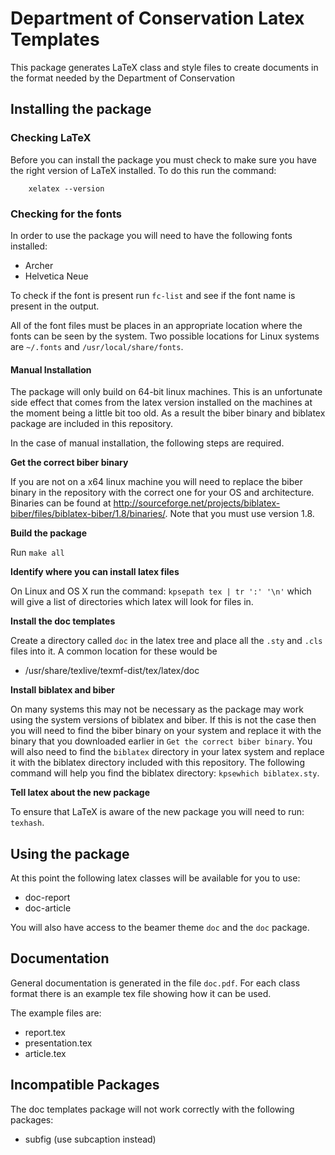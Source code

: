 Department of Conservation Latex Templates
==========================================

This package generates LaTeX class and style files to create documents in the 
format needed by the Department of Conservation

## Installing the package

### Checking LaTeX
Before you can install the package you must check to make sure you
have the right version of LaTeX installed. To do this run the command:

        xelatex --version

### Checking for the fonts

In order to use the package you will need to have the following fonts installed:

 - Archer
 - Helvetica Neue

To check if the font is present run `fc-list` and see if the font name is present
in the output.

All of the font files must be places in an appropriate location 
where the fonts can be seen by the system. Two possible locations for Linux 
systems are `~/.fonts` and `/usr/local/share/fonts`.


#### Manual Installation

The package will only build on 64-bit linux machines. This is an unfortunate 
side effect that comes from the latex version installed on the machines at the
moment being a little bit too old. As a result the biber binary and biblatex package
are included in this repository. 

In the case of manual installation, the following steps are required. 


**Get the correct biber binary**

If you are not on a x64 linux machine you will need to replace the biber binary in
the repository with the correct one for your OS and architecture. Binaries can be found
at http://sourceforge.net/projects/biblatex-biber/files/biblatex-biber/1.8/binaries/.
Note that you must use version 1.8.

**Build the package** 

Run `make all`

**Identify where you can install latex files**

On Linux and OS X run the command: `kpsepath tex | tr ':' '\n'` which will give a list
of directories which latex will look for files in. 

**Install the doc templates**

Create a directory called `doc` in the latex tree and place all the `.sty`
and `.cls` files into it. A common location for these would be 

 * /usr/share/texlive/texmf-dist/tex/latex/doc


**Install biblatex and biber**

On many systems this may not be necessary as the package may work using the 
system versions of biblatex and biber. If this is not the case then you will
need to find the biber binary on your system and replace it with the binary
that you downloaded earlier in `Get the correct biber binary`. You will also
need to find the `biblatex` directory in your latex system and replace it with
the biblatex directory included with this repository. The following command
will help you find the biblatex directory: `kpsewhich biblatex.sty`.


**Tell latex about the new package**

To ensure that LaTeX is aware of the new package you will need to run: `texhash`.

## Using the package

At this point the following latex classes will be available for you to use:

 - doc-report
 - doc-article

You will also have access to the beamer theme `doc` and the `doc` package.

## Documentation

General documentation is generated in the file `doc.pdf`. For each class format
there is an example tex file showing how it can be used. 

The example files are:

 - report.tex
 - presentation.tex
 - article.tex


## Incompatible Packages

The doc templates package will not work correctly with the following packages:

 - subfig (use subcaption instead)


